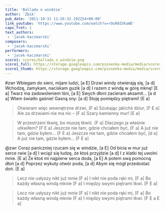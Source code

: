 ```yaml
---
title: 'Ballada o windzie'
author: 'Zbik'
pub_date: '2011-10-31 11:26:32.192254+00:00'
link_youtube: 'https://www.youtube.com/watch?v=rOuR9ZVkaWE'
capo_fret: 1
text_authors:
 - 'jacek-kaczmarski'
composers:
 - 'jacek-kaczmarski'
performers:
 - 'jacek-kaczmarski'
score1: scores/ballada_o_windzie.png
score1_full: https://storage.googleapis.com/piosenka-media/media/scores/ballada_o_windzie.png
score1_thumb: https://storage.googleapis.com/piosenka-media/media/scores/ballada_o_windzie.png.180x0_q85_upscale.jpg
---
```


#zwr
Wbiegam do sieni, mijam ludzi, [a E]
Drzwi windy otwierają się, [a d]
Wchodzę, zamykam, naciskam guzik [a d]
I razem z windą w górę mknę! [E a]
Twarz ma zadowoleniem lśni, [a E]
Swych dłoni zacieram aksamit… [a d a]
Wtem światło gaśnie! Gasną sny: [a d]
Stoję pomiędzy piętrami! [E a]

>Otwieram więc wewnętrzne drzwi, [F a]
>Szukając jakichś dziur, [F E a]
>Ale za drzwiami nie ma nic – [F a]
>Szary kamienny mur! [E a]

>W przestrzeni tkwię, bo muszę tkwić. [F a]
>Dlaczego ja właśnie utkwiłem? [F E a]
>Jeszcze nie tam, gdzie chciałem być, [F a]
>A już nie tam, gdzie byłem… [F E a]
>Jeszcze nie tam, gdzie chciałem być, [d a]
>A już nie tam, gdzie byłem… [F E a]

@zwr
Coraz paniczniej rzucam się w windzie, [a E]
Od bicia w mur już serce rwie [a d]
I wciąż się łudzę, że ktoś przyjdzie [a d]
I z klatki tej uwolni mnie. [E a]
Że ktoś mi najpierw serca doda, [a E]
A potem swą pomocną dłoń [a d]
Poprzez wykuty otwór poda, [a d]
Abym się mógł przedostać doń. [E a]

>Lecz nie usłyszy nikt już mnie [F a]
>I nikt nie poda ręki mi, [F a]
>Bo każdy własną windą mknie [F a]
>I między swymi piętrami tkwi. [F E a]

>Lecz nie usłyszy nikt już mnie [F a]
>I nikt nie poda ręki mi, [F a]
>Bo każdy własną windą mknie [F a]
>I między swymi piętrami tkwi. [F E a E a]
